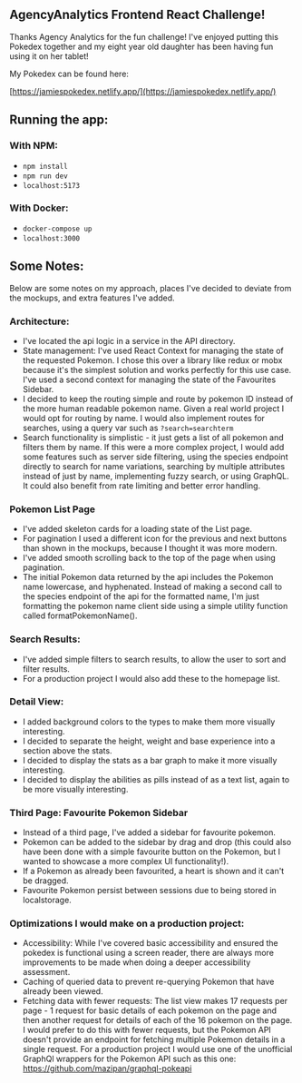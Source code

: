 ## AgencyAnalytics Frontend React Challenge!

Thanks Agency Analytics for the fun challenge! I've enjoyed putting this Pokedex together and my eight year old daughter has been having fun using it on her tablet!

My Pokedex can be found here: 

[https://jamiespokedex.netlify.app/](https://jamiespokedex.netlify.app/)


## Running the app:

### With NPM:
- `npm install`
- `npm run dev`
- `localhost:5173`

### With Docker:
- `docker-compose up`
- `localhost:3000`

## Some Notes:
Below are some notes on my approach, places I've decided to deviate from the mockups, and extra features I've added.

### Architecture:
- I've located the api logic in a service in the API directory.
- State management: I've used React Context for managing the state of the requested Pokemon. I chose this over a library like redux or mobx because it's the simplest solution and works perfectly for this use case. I've used a second context for managing the state of the Favourites Sidebar. 
- I decided to keep the routing simple and route by pokemon ID instead of the more human readable pokemon name. Given a real world project I would opt for routing by name. I would also implement routes for searches, using a query var such as `?search=searchterm`
- Search functionality is simplistic - it just gets a list of all pokemon and filters them by name. If this were a more complex project, I would add some features such as server side filtering, using the species endpoint directly to search for name variations, searching by multiple attributes instead of just by name, implementing fuzzy search, or using GraphQL. It could also benefit from rate limiting and better error handling. 

### Pokemon List Page
- I've added skeleton cards for a loading state of the List page.
- For pagination I used a different icon for the previous and next buttons than shown in the mockups, because I thought it was more modern. 
- I've added smooth scrolling back to the top of the page when using pagination.
- The initial Pokemon data returned by the api includes the Pokemon name lowercase, and hyphenated. Instead of making a second call to the species endpoint of the api for the formatted name, I'm just formatting the pokemon name client side using a simple utility function called formatPokemonName().

### Search Results:
- I've added simple filters to search results, to allow the user to sort and filter results. 
- For a production project I would also add these to the homepage list.

### Detail View:
- I added background colors to the types to make them more visually interesting.
- I decided to separate the height, weight and base experience into a section above the stats.
- I decided to display the stats as a bar graph to make it more visually interesting.
- I decided to display the abilities as pills instead of as a text list, again to be more visually interesting.

### Third Page: Favourite Pokemon Sidebar
- Instead of a third page, I've added a sidebar for favourite pokemon.
- Pokemon can be added to the sidebar by drag and drop (this could also have been done with a simple favourite button on the Pokemon, but I wanted to showcase a more complex UI functionality!).
- If a Pokemon as already been favourited, a heart is shown and it can't be dragged.
- Favourite Pokemon persist between sessions due to being stored in localstorage.

### Optimizations I would make on a production project:
- Accessibility: While I've covered basic accessibility and ensured the pokedex is functional using a screen reader, there are always more improvements to be made when doing a deeper accessibility assessment.
- Caching of queried data to prevent re-querying Pokemon that have already been viewed.
- Fetching data with fewer requests: The list view makes 17 requests per page - 1 request for basic details of each pokemon on the page and then another request for details of each of the 16 pokemon on the page. I would prefer to do this with fewer requests, but the Pokemon API doesn't provide an endpoint for fetching multiple Pokemon details in a single request. For a production project I would use one of the unofficial GraphQl wrappers for the Pokemon API such as this one: https://github.com/mazipan/graphql-pokeapi 